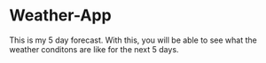 # Weather-App

This is my 5 day forecast. With this, you will be able to see what the weather conditons are like for the next 5 days.